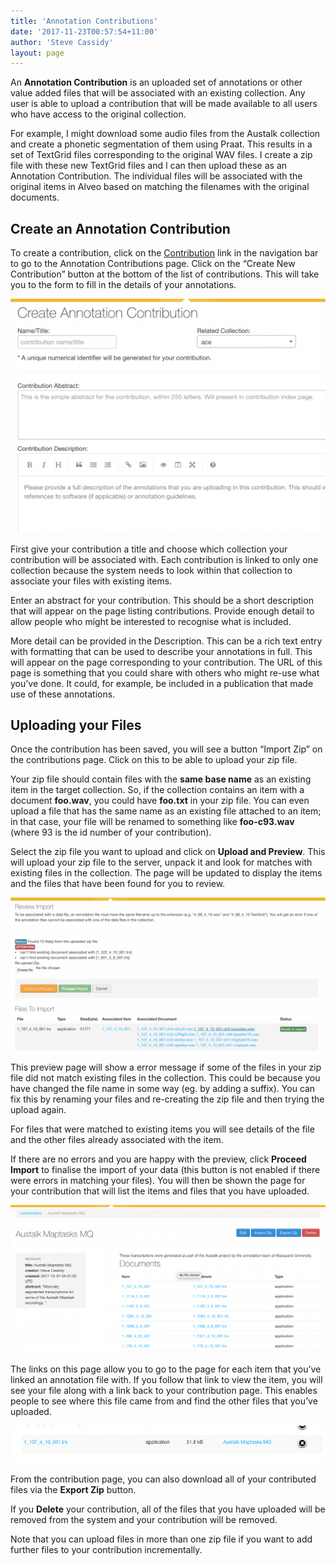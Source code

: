 ```yaml
---
title: 'Annotation Contributions'
date: '2017-11-23T00:57:54+11:00'
author: 'Steve Cassidy'
layout: page
---
```


An **Annotation Contribution** is an uploaded set of annotations or other value added files that will be associated with an existing collection. Any user is able to upload a contribution that will be made available to all users who have access to the original collection.



For example, I might download some audio files from the Austalk collection and create a phonetic segmentation of them using Praat. This results in a set of TextGrid files corresponding to the original WAV files. I create a zip file with these new TextGrid files and I can then upload these as an Annotation Contribution. The individual files will be associated with the original items in Alveo based on matching the filenames with the original documents.



## Create an Annotation Contribution



To create a contribution, click on the [Contribution](https://app.alveo.edu.au/contrib) link in the navigation bar to go to the Annotation Contributions page. Click on the “Create New Contribution” button at the bottom of the list of contributions. This will take you to the form to fill in the details of your annotations.

![Annotation Creation Form Screenshot](assets/files/2017/12/Screen-Shot-2017-12-01-at-4.40.33-pm-1024x761.png)

First give your contribution a title and choose which collection your contribution will be associated with. Each contribution is linked to only one collection because the system needs to look within that collection to associate your files with existing items.

Enter an abstract for your contribution. This should be a short description that will appear on the page listing contributions. Provide enough detail to allow people who might be interested to recognise what is included.

More detail can be provided in the Description. This can be a rich text entry with formatting that can be used to describe your annotations in full. This will appear on the page corresponding to your contribution. The URL of this page is something that you could share with others who might re-use what you’ve done. It could, for example, be included in a publication that made use of these annotations.

## Uploading your Files



Once the contribution has been saved, you will see a button “Import Zip” on the contributions page. Click on this to be able to upload your zip file.

Your zip file should contain files with the **same base name** as an existing item in the target collection. So, if the collection contains an item with a document **foo.wav**, you could have **foo.txt** in your zip file. You can even upload a file that has the same name as an existing file attached to an item; in that case, your file will be renamed to something like **foo-c93.wav** (where 93 is the id number of your contribution).

Select the zip file you want to upload and click on **Upload and Preview**. This will upload your zip file to the server, unpack it and look for matches with existing files in the collection. The page will be updated to display the items and the files that have been found for you to review.

![screen shot of contribution upload preview page](assets/files/2017/12/Screen-Shot-2017-12-01-at-5.18.03-pm-1024x498.png)

This preview page will show a error message if some of the files in your zip file did not match existing files in the collection. This could be because you have changed the file name in some way (eg. by adding a suffix). You can fix this by renaming your files and re-creating the zip file and then trying the upload again.

For files that were matched to existing items you will see details of the file and the other files already associated with the item.

If there are no errors and you are happy with the preview, click **Proceed Import** to finalise the import of your data (this button is not enabled if there were errors in matching your files). You will then be shown the page for your contribution that will list the items and files that you have uploaded.

![screen shot showing a contribution page](assets/files/2017/12/Screen-Shot-2017-12-01-at-5.30.07-pm-1024x483.png)



The links on this page allow you to go to the page for each item that you’ve linked an annotation file with. If you follow that link to view the item, you will see your file along with a link back to your contribution page. This enables people to see where this file came from and find the other files that you’ve uploaded.

![screen shot of a file from a contribution](assets/files/2017/12/Screen-Shot-2017-12-01-at-6.13.02-pm.png)

From the contribution page, you can also download all of your contributed files via the **Export Zip** button.

If you **Delete** your contribution, all of the files that you have uploaded will be removed from the system and your contribution will be removed.

Note that you can upload files in more than one zip file if you want to add further files to your contribution incrementally.



